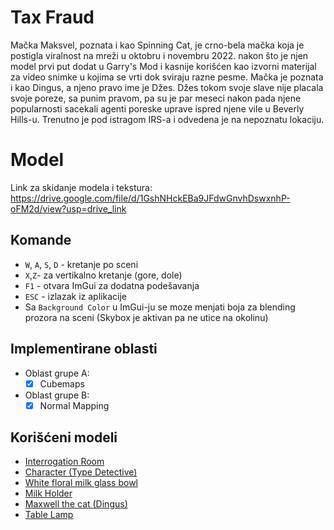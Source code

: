 # Tax Fraud
Mačka Maksvel, poznata i kao Spinning Cat, je crno-bela mačka koja je postigla viralnost na mreži
u oktobru i novembru 2022. nakon što je njen model prvi put dodat u Garry's Mod i kasnije korišćen
kao izvorni materijal za video snimke u kojima se vrti dok sviraju razne pesme. Mačka je poznata i kao Dingus,
a njeno pravo ime je Džes. Džes tokom svoje slave nije placala svoje poreze, sa punim pravom,
pa su je par meseci nakon pada njene popularnosti sacekali agenti poreske uprave ispred njene vile u Beverly Hills-u.
Trenutno je pod istragom IRS-a i odvedena je na nepoznatu lokaciju.

# Model
Link za skidanje modela i tekstura: https://drive.google.com/file/d/1GshNHckEBa9JFdwGnvhDswxnhP-oFM2d/view?usp=drive_link

## Komande
- `W`, `A`, `S`, `D` - kretanje po sceni
- `X`,`Z`- za vertikalno kretanje (gore, dole)
- `F1` - otvara ImGui za dodatna podešavanja
- `ESC` - izlazak iz aplikacije
- Sa `Background Color` u ImGui-ju se moze menjati boja za blending prozora na sceni (Skybox je aktivan pa ne utice na okolinu)

## Implementirane oblasti
- Oblast grupe A:
    - [x] Cubemaps
- Oblast grupe B:
    - [x] Normal Mapping

## Korišćeni modeli
- [Interrogation Room](https://sketchfab.com/3d-models/interogation-room-213c8cede7c846b2822b998b9726bec5)
- [Character (Type Detective)](https://sketchfab.com/3d-models/character-type-detective-b2324023364c458db010fe39e8111f38)
- [White floral milk glass bowl](https://sketchfab.com/3d-models/white-floral-milk-glass-bowl-18f0fd6823d54d4da27b9a3932042031)
- [Milk Holder](https://sketchfab.com/3d-models/milk-holder-b2a1d7bca27349f29846e76df1d53775)
- [Maxwell the cat (Dingus)](https://sketchfab.com/3d-models/maxwell-the-cat-dingus-2ca7f3c1957847d6a145fc35de9046b0)
- [Table Lamp](https://sketchfab.com/3d-models/table-lamp-d683fc539a9c45498e1b90c2008a7441)